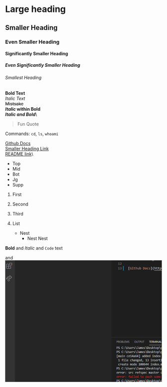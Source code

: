 # Large heading
## Smaller Heading
### Even Smaller Heading
#### Significantly Smaller Heading
##### Even Significantly Smaller Heading
###### Smallest Heading

**Bold Text**\
*Italic Text*\
~~Mistsake~~\
**_Italic_ within Bold**\
***Italic and Bold***\

> Fun Quote

Commands: `cd`, `ls`, `whoami`

[Github Docs](https://docs.github.com/en/free-pro-team@latest/github/writing-on-github/basic-writing-and-formatting-syntax)\
[Smaller Heading Link](#header-2)\
[README link](README.md)\

- Top
- Mid
- Bot
- Jg
- Supp

1. First
2. Second
3. Third

4. List
   - Nest
     - Nest Nest


**Bold** and _Italic_ and `Code` text

 and ![Image](img.png)